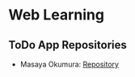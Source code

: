 # Web Learning
## ToDo App Repositories
- Masaya Okumura: [Repository](https://github.com/diawel/tidy)
